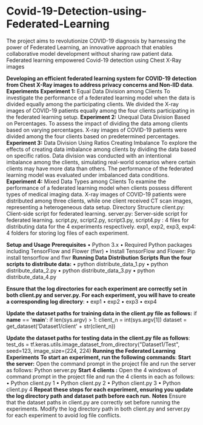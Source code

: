 # Covid-19-Detection-using-Federated-Learning
The project aims to revolutionize COVID-19 diagnosis by harnessing the power of Federated  Learning, an innovative approach that enables collaborative model development without sharing raw patient data.
Federated learning empowered Covid-19 detection using Chest X-Ray images

**Developing an efficient federated learning system for COVID-19 detection from Chest X-Ray images to address privacy concerns and Non-IID data**.
**Experiments**
**Experiment 1:**
Equal Data Division among Clients
To investigate the performance of a federated learning model when the data is divided equally among the participating clients. We divided the X-ray images of COVID-19 patients equally among the four clients participating in the federated learning setup. 
**Experiment 2:**
Unequal Data Division Based on Percentages.
To assess the impact of dividing the data among clients based on varying percentages. X-ray images of COVID-19 patients were divided among the four clients based on predetermined percentages.
**Experiment 3:**
Data Division Using Ratios Creating Imbalance
To explore the effects of creating data imbalance among clients by dividing the data based on specific ratios. Data division was conducted with an intentional imbalance among the clients, simulating real-world scenarios where certain clients may have more data than others. The performance of the federated learning model was evaluated under imbalanced data conditions.
**Experiment 4:**
Mixed Data Types among Clients
To examine the performance of a federated learning model when clients possess different types of medical imaging data. X-ray images of COVID-19 patients were distributed among three clients, while one client received CT scan images, representing a heterogeneous data setup. 
Directory Structure
client.py: Client-side script for federated learning.
server.py: Server-side script for federated learning.
script.py, script2.py, script3.py, script4.py : 4 files for distributing data for the 4 experiments respectively.
exp1, exp2, exp3, exp4: 4 folders for storing log files of each experiment.

**Setup and Usage**
**Prerequisites**
•	Python 3.x
•	Required Python packages including TensorFlow and Flower (flwr)
•	Install TensorFlow and Flower:
Pip install tensorflow and flwr
**Running Data Distribution Scripts**
**Run the four scripts to distribute data:**
•	python distribute_data_1.py
•	python distribute_data_2.py
•	python distribute_data_3.py
•	python distribute_data_4.py

**Ensure that the log directories for each experiment are correctly set in both client.py and server.py. For each experiment, you will have to create a corresponding log directory**:
•	exp1
•	exp2
•	exp3
•	exp4

**Update the dataset paths for training data in the client.py file as follows:**
if __name__ == '__main__':
    if len(sys.argv) > 1:
        client_n = int(sys.argv[1])
        dataset = get_dataset('Dataset1/client' + str(client_n))

**Update the dataset paths for testing data in the client.py file as follows**:
test_ds = tf.keras.utils.image_dataset_from_directory("Dataset1/Test", seed=123, image_size=(224, 224) 
**Running the Federated Learning Experiments**
**To start an experiment, run the following commands**:
**Start the server:**
Open the command prompt in the project file and run the server as follows:
Python server.py
**Start 4 clients :**
Open the 4 windows of command prompt in the project file and run the 4 clients in each as follows:
•	Python client.py 1
•	Python client.py 2
•	Python client.py 3
•	Python client.py 4
**Repeat these steps for each experiment, ensuring you update the log directory path and dataset path before each run.**
**Notes**
Ensure that the dataset paths in client.py are correctly set before running the experiments.
Modify the log directory path in both client.py and server.py for each experiment to avoid log file conflicts.

